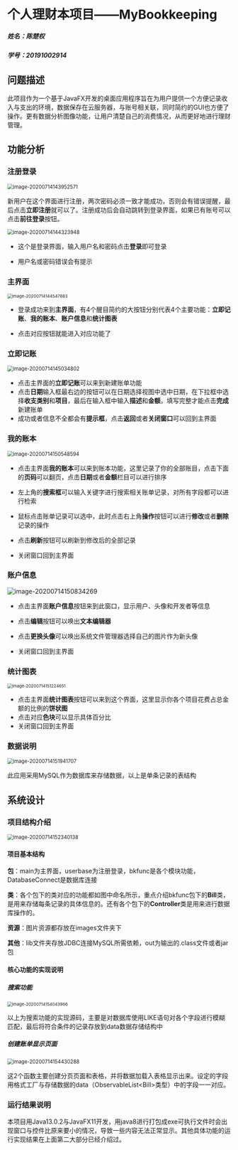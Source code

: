 # 个人理财本项目——MyBookkeeping

##### 姓名：陈楚权

##### 学号：20191002914

## 问题描述

此项目作为一个基于JavaFX开发的桌面应用程序旨在为用户提供一个方便记录收入与支出的环境，数据保存在云服务器，与账号相关联，同时简约的GUI也方便了操作。更有数据分析图像功能，让用户清楚自己的消费情况，从而更好地进行理财管理。



## 功能分析

### 注册登录

<img src="https://github.com/ccqstark/images/blob/master/README/newuser.png" alt="image-20200714143952571" style="zoom: 80%;" />

新用户在这个界面进行注册，两次密码必须一致才能成功，否则会有错误提醒，最后点击**立即注册**就可以了。注册成功后会自动跳转到登录界面，如果已有账号可以点击**前往登录**按钮。

<img src="images\login.png" alt="image-20200714144323948" style="zoom:80%;" />

* 这个是登录界面，输入用户名和密码点击**登录**即可登录

* 用户名或密码错误会有提示

### 主界面

<img src="images\main.png" alt="image-20200714144547883" style="zoom: 67%;" />

* 登录成功来到**主界面**，有4个醒目简约的大按钮分别代表4个主要功能：**立即记账**、**我的账本**、**账户信息**和**统计图表**

* 点击对应按钮就能进入对应功能了



### 立即记账

<img src="images\newbill.png" alt="image-20200714145034802" style="zoom: 80%;" />

* 点击主界面的**立即记账**可以来到新建账单功能
* 点击**日期**输入框最右边的按钮可以在日期选择视图中选中日期，在下拉框中选择**收支类别**和**项目**，最后在输入框中输入**描述**和**金额**，填写完整才能点击**完成**新建账单
* 成功或者信息不全都会有**提示框**，点击**返回**或者**关闭窗口**可以回到主界面



### 我的账本

<img src="images\tableview.png" alt="image-20200714150548594" style="zoom:80%;" />

* 点击主界面**我的账本**可以来到账本功能，这里记录了你的全部账目，点击下面的**页码**可以翻页，点击**日期**或者**金额**栏目可以进行排序

* 左上角的**搜索框**可以输入关键字进行搜索相关账单记录，对所有字段都可以进行检索

* 鼠标点击账单记录可以选中，此时点击右上角**操作**按钮可以进行**修改**或者**删除**记录的操作
* 点击**刷新**按钮可以刷新到修改后的全部记录

* 关闭窗口回到主界面



### 账户信息

![image-20200714150834269](images\accout.png)

* 点击主界面**账户信息**按钮来到此窗口，显示用户、头像和开发者等信息
* 点击**编辑**按钮可以唤出**文本编辑器**

* 点击**更换头像**可以唤出系统文件管理器选择自己的图片作为新头像

* 关闭窗口回到主界面



### 统计图表

<img src="images\graph.png" alt="image-20200714151224651" style="zoom: 67%;" />

* 点击主界面**统计图表**按钮可以来到这个界面，这里显示你各个项目花费占总金额的比例的**饼状图**
* 点击对应**色块**可以显示具体百分比
* 关闭窗口回到主界面



### 数据说明

<img src="images\mysql.png" alt="image-20200714151941707" style="zoom: 80%;" />

此应用采用MySQL作为数据库来存储数据，以上是单条记录的表结构



## 系统设计

### 项目结构介绍

<img src="images\pro.png" alt="image-20200714152340138" style="zoom: 80%;" />

#### 项目基本结构

**包**：main为主界面，userbase为注册登录，bkfunc是各个模块功能，DatabaseConnect是数据库连接

**类**：各个包下的类对应的功能都如图中命名所示，重点介绍bkfunc包下的**Bill**类，是用来存储每条记录的具体信息的。还有各个包下的**Controller**类是用来进行数据库操作的。

**资源**：图片资源都存放在images文件夹下

**其他**：lib文件夹存放JDBC连接MySQL所需依赖，out为输出的.class文件或者jar包



#### 核心功能的实现说明

##### 搜索功能

<img src="images\search.png" alt="image-20200714154043966" style="zoom:67%;" />

以上为搜索功能的实现源码，主要是对数据库使用LIKE语句对各个字段进行模糊匹配，最后将符合条件的记录存放到data数据存储结构中

##### 创建账单显示页面

<img src="images\table.png" alt="image-20200714154430288" style="zoom: 80%;" />

这2个函数主要创建分页页面和表格，并将数据加载入表格显示出来。设定的字段用格式工厂与存储数据的data（ObservableList\<Bill>类型）中的字段一一对应。



### 运行结果说明

本项目用Java13.0.2与JavaFX11开发，用java8进行打包成exe可执行文件时会出现窗口与控件比原来要小的情况，导致一些内容无法正常显示。其他具体功能的运行实现结果在上面第二大部分已经介绍过。

